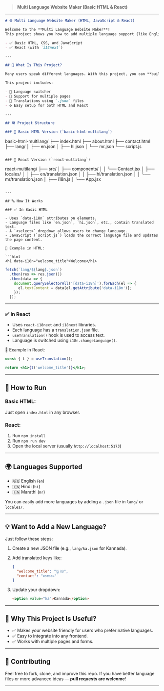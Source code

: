 

> **Multi Language Website Maker (Basic HTML & React)**

---

```markdown
# 🌐 Multi Language Website Maker (HTML, JavaScript & React)

Welcome to the **Multi Language Website Maker**!  
This project shows you how to add multiple language support (like English, Hindi, Marathi) to your websites — using:

- ✅ Basic HTML, CSS, and JavaScript
- ✅ React (with `i18next`)

---

## 📌 What Is This Project?

Many users speak different languages. With this project, you can **build a website** where users can switch the language of the content easily.

This project includes:

- 🔁 Language switcher
- 📄 Support for multiple pages
- 💬 Translations using `.json` files
- ⚙️ Easy setup for both HTML and React

---

## 🛠 Project Structure

### 📁 Basic HTML Version (`basic-html-multilang`)

```

basic-html-multilang/
├── index.html
├── about.html
├── contact.html
├── lang/
│   ├── en.json
│   ├── hi.json
│   └── mr.json
└── script.js

```

### 📁 React Version (`react-multilang`)

```

react-multilang/
├── src/
│   ├── components/
│   │   └── Contact.jsx
│   ├── locales/
│   │   ├── en/translation.json
│   │   ├── hi/translation.json
│   │   └── mr/translation.json
│   ├── i18n.js
│   └── App.jsx

````

---

## 🔤 How It Works

### ✅ In Basic HTML

- Uses `data-i18n` attributes on elements.
- Language files like `en.json`, `hi.json`, etc., contain translated text.
- A `<select>` dropdown allows users to change language.
- JavaScript (`script.js`) loads the correct language file and updates the page content.

📌 Example in HTML:

```html
<h1 data-i18n="welcome_title">Welcome</h1>
````

```js
fetch(`lang/${lang}.json`)
  .then(res => res.json())
  .then(data => {
    document.querySelectorAll('[data-i18n]').forEach(el => {
      el.textContent = data[el.getAttribute('data-i18n')];
    });
  });
```

---

### ✅ In React

* Uses `react-i18next` and `i18next` libraries.
* Each language has a `translation.json` file.
* `useTranslation()` hook is used to access text.
* Language is switched using `i18n.changeLanguage()`.

📌 Example in React:

```jsx
const { t } = useTranslation();

return <h1>{t('welcome_title')}</h1>;
```

---

## 🚀 How to Run

### Basic HTML:

Just open `index.html` in any browser.

### React:

1. Run `npm install`
2. Run `npm run dev`
3. Open the local server (usually `http://localhost:5173`)

---

## 🌍 Languages Supported

* 🇬🇧 English (`en`)
* 🇮🇳 Hindi (`hi`)
* 🇮🇳 Marathi (`mr`)

You can easily add more languages by adding a `.json` file in `lang/` or `locales/`.

---

## 💡 Want to Add a New Language?

Just follow these steps:

1. Create a new JSON file (e.g., `lang/ka.json` for Kannada).
2. Add translated keys like:

   ```json
   {
     "welcome_title": "ಸ್ವಾಗತ",
     "contact": "ಸಂಪರ್ಕಿಸಿ"
   }
   ```
3. Update your dropdown:

   ```html
   <option value="ka">Kannada</option>
   ```

---

## 🎁 Why This Project Is Useful?

* ✅ Makes your website friendly for users who prefer native languages.
* ✅ Easy to integrate into any frontend.
* ✅ Works with multiple pages and forms.

---

## 🤝 Contributing

Feel free to fork, clone, and improve this repo. If you have better language files or more advanced ideas — **pull requests are welcome**!

---
